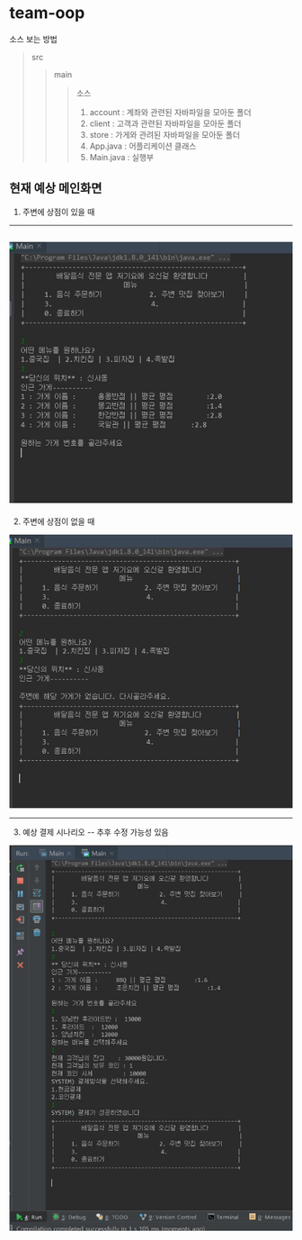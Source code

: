 team-oop
======================

소스 보는 방법
> src
>> main
>>> 소스
>>> 1. account : 계좌와 관련된 자바파일을 모아둔 폴더
>>> 2. client  : 고객과 관련된 자바파일을 모아둔 폴더
>>> 3. store   : 가게와 관려된 자바파일을 모아둔 폴더
>>> 4. App.java   : 어플리케이션 클래스
>>> 5. Main.java  : 실행부

현재 예상 메인화면
--------------------------------------------------
1. 주변에 상점이 있을 때 
--------------------------------------------------
![test](./image/yesStore.JPG)
--------------------------------------------------
2. 주변에 상점이 없을 때

![test](./image/noStore.JPG)

----------------------------------------------------
3. 예상 결제 시나리오 -- 추후 수정 가능성 있음

![test](./image/tradeTest.JPG)
